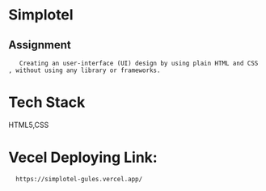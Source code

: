 # Simplotel
  ## Assignment 
       Creating an user-interface (UI) design by using plain HTML and CSS , without using any library or frameworks.
# Tech Stack
HTML5,CSS
# Vecel Deploying Link:
```bash
  https://simplotel-gules.vercel.app/
```

